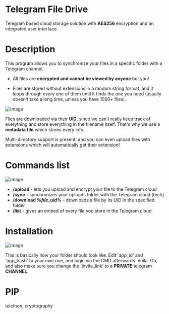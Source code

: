 # Telegram File Drive
 Telegram based cloud storage solution with **AES256** encryption and an integrated user interface.

# Description
This program allows you to synchronize your files in a specific folder with a Telegram channel.

* All files are **encrypted and cannot be viewed by anyone** but you!

* Files are stored without extensions in a random string format, and it loops through every one of them until it finds the one you need (usually doesn't take a long time, unless you have 1000+ files).

![image](https://github.com/womblee/telegram_file_drive/assets/52250786/d69e55d8-d625-48db-849f-89b752af25bf)

Files are downloaded via their **UID**, since we can't really keep track of everything and store everything in the filename itself.
That's why we use a **metadata file** which stores every info.

Multi-directory support is present, and you can even upload files with extensions which will automatically get their extension!

# Commands list

![image](https://github.com/womblee/telegram_file_drive/assets/52250786/8744a946-c544-49e2-9209-037b119e0659)
* **/upload** - lets you upload and encrypt your file to the Telegram cloud
* **/sync** - synchronizes your uploads folder with the Telegram cloud [tech]
* **/download *%file_uid%*** - downloads a file by its UID in the specified folder
* **/list** - gives an embed of every file you store in the Telegram cloud

# Installation
![image](https://github.com/womblee/telegram_file_drive/assets/52250786/dda1f2eb-1052-4a1d-bb1c-fc4af3f312d6)

This is basically how your folder should look like.
Edit 'app_id' and 'app_hash' to your own one, and login via the CMD afterwards. Voila.
Oh, and also make sure you change the 'invite_link' to a **PRIVATE** telegram **CHANNEL**.
# PIP
telethon, cryptography
